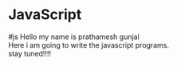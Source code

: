 # JavaScript

#js
Hello my name is prathamesh gunjal
<br>
Here i am going to write the javascript programs.
<br>
stay tuned!!!!
<br>

